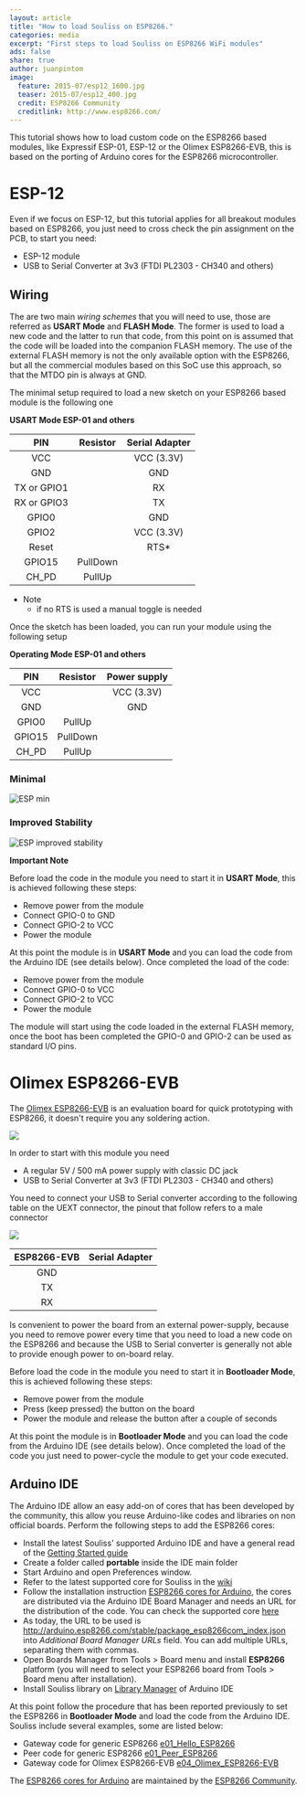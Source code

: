 ```yaml
---
layout: article
title: "How to load Souliss on ESP8266."
categories: media
excerpt: "First steps to load Souliss on ESP8266 WiFi modules"
ads: false
share: true
author: juanpintom
image:
  feature: 2015-07/esp12_1600.jpg
  teaser: 2015-07/esp12_400.jpg 
  credit: ESP8266 Community
  creditlink: http://www.esp8266.com/
---
```


This tutorial shows how to load custom code on the ESP8266 based modules, like Expressif ESP-01, ESP-12 or the Olimex ESP8266-EVB, this is based on the porting of Arduino cores for the ESP8266 microcontroller.

# ESP-12

Even if we focus on ESP-12, but this tutorial applies for all breakout modules based on ESP8266, you just need to cross check the pin assignment on the PCB, to start you need:

* ESP-12 module
* USB to Serial Converter at 3v3 (FTDI PL2303 - CH340 and others)
  
## Wiring

The are two main *wiring schemes* that you will need to use, those are referred as **USART Mode** and **FLASH Mode**. The former is used to load a new code and the latter to run that code, from this point on is assumed that the code will be loaded into the companion FLASH memory. 
The use of the external FLASH memory is not the only available option with the ESP8266, but all the commercial modules based on this SoC use this approach, so that the MTDO pin is always at GND.

The minimal setup required to load a new sketch on your ESP8266 based module is the following one

**USART Mode ESP-01 and others**

| PIN | Resistor | Serial Adapter  |
| :---: |  :---:  |  :---:  |
| VCC           |          | VCC (3.3V)      |
| GND           |          | GND             |
| TX or GPIO1   |          | RX              |
| RX or GPIO3   |          | TX              |
| GPIO0         |          | GND             |
| GPIO2         |          | VCC (3.3V)      |
| Reset         |          | RTS*            |
| GPIO15        | PullDown |                 |
| CH_PD         | PullUp   |                 |

* Note
	- if no RTS is used a manual toggle is needed

Once the sketch has been loaded, you can run your module using the following setup

**Operating Mode ESP-01 and others**

| PIN| Resistor | Power supply    |
| :---: |  :---:  |  :---:  |
| VCC | | VCC (3.3V)|
| GND|| GND |
| GPIO0 | PullUp | |
| GPIO15 | PullDown |  |
| CH_PD| PullUp |  |

### Minimal
![ESP min](http://souliss.github.io/images/2015-07/ESP_min.png?raw=true)

### Improved Stability
![ESP improved stability](http://souliss.github.io/images/2015-07/ESP_improved_stability.png?raw=true)

**Important Note**

Before load the code in the module you need to start it in **USART Mode**, this is achieved following these steps:

*  Remove power from the module
*  Connect GPIO-0 to GND
*  Connect GPIO-2 to VCC
*  Power the module

At this point the module is in **USART Mode** and you can load the code from the Arduino IDE (see details below). Once completed the load of the code:

*  Remove power from the module
*  Connect GPIO-0 to VCC
*  Connect GPIO-2 to VCC
*  Power the module

The module will start using the code loaded in the external FLASH memory, once the boot has been completed the GPIO-0 and GPIO-2 can be used as standard I/O pins.

# Olimex ESP8266-EVB

The [Olimex ESP8266-EVB](https://www.olimex.com/Products/IoT/ESP8266-EVB/open-source-hardware) is an evaluation board for quick prototyping with ESP8266, it doesn't require you any soldering action.

![](http://souliss.github.io/images/2015-07/ESP8266-EVB.jpg?raw=true)

In order to start with this module you need

* A regular 5V / 500 mA power supply with classic DC jack
* USB to Serial Converter at 3v3 (FTDI PL2303 - CH340 and others)

You need to connect your USB to Serial converter according to the following table on the UEXT connector, the pinout that follow refers to a male connector

![](http://upload.wikimedia.org/wikipedia/en/thumb/d/d1/UEXTPINS.jpg/220px-UEXTPINS.jpg)

| ESP8266-EVB |  Serial Adapter  |
| :---: |  :---:  |
| GND           |          | GND             |
| TX            |          | RX              |
| RX            |          | TX              |

Is convenient to power the board from an external power-supply, because you need to remove power every time that you need to load a new code on the ESP8266 and because the USB to Serial converter is generally not able to provide enough power to on-board relay.

Before load the code in the module you need to start it in **Bootloader Mode**, this is achieved following these steps:

*  Remove power from the module
*  Press (keep pressed) the button on the board
*  Power the module and release the button after a couple of seconds

At this point the module is in **Bootloader Mode** and you can load the code from the Arduino IDE (see details below). Once completed the load of the code you just need to power-cycle the module to get your code executed.

## Arduino IDE

The Arduino IDE allow an easy add-on of cores that has been developed by the community, this allow you reuse Arduino-like codes and libraries on non official boards. Perform the following steps to add the ESP8266 cores:

* Install the latest Souliss' supported Arduino IDE and have a general read of the [Getting Started guide](https://github.com/souliss/souliss/wiki/Getting%20Started%20with%20Souliss)
* Create a folder called **portable** inside the IDE main folder
* Start Arduino and open Preferences window.
* Refer to the latest supported core for Souliss in the [wiki](https://github.com/souliss/souliss/wiki/Supported%20Hardware#supported-cores)
* Follow the installation instruction [ESP8266 cores for Arduino](https://github.com/esp8266/Arduino), the cores are distributed via the Arduino IDE Board Manager and needs an URL for the distribution of the code. You can check the supported core [here](https://github.com/souliss/souliss/wiki/Supported%20Hardware#supported-cores)
* As today, the URL to be used is http://arduino.esp8266.com/stable/package_esp8266com_index.json into *Additional Board Manager URLs* field. You can add multiple URLs, separating them with commas.
* Open Boards Manager from Tools > Board menu and install **ESP8266** platform (you will need to select your ESP8266 board from Tools > Board menu after installation).
* Install Souliss library on [Library Manager](https://github.com/souliss/souliss/wiki/Your%20First%20Upload) of Arduino IDE

At this point follow the procedure that has been reported previously to set the ESP8266 in **Bootloader Mode** and load the code from the Arduino IDE. Souliss include several examples, some are listed below:

* Gateway code for generic ESP8266 [e01_Hello_ESP8266](https://github.com/souliss/souliss/tree/friariello/examples/WiFi/e01_Hello_ESP8266)
* Peer code for generic ESP8266 [e01_Peer_ESP8266](https://github.com/souliss/souliss/tree/friariello/examples/WiFi/e01_Peer_ESP8266)
* Gateway code for Olimex ESP8266-EVB [e04_Olimex_ESP8266-EVB](https://github.com/souliss/souliss/tree/friariello/examples/Olimex/e04_Olimex_ESP8266-EVB)

The [ESP8266 cores for Arduino](https://github.com/esp8266/Arduino) are maintained by the [ESP8266 Community](http://www.esp8266.com/).
